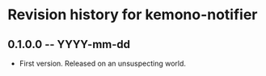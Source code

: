 # Revision history for kemono-notifier

## 0.1.0.0 -- YYYY-mm-dd

* First version. Released on an unsuspecting world.
